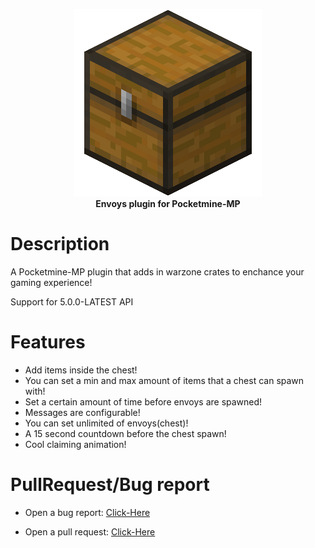 <p align="center">
    <a href="https://github.com/Terpz710/WarzoneEnvoys"><img src="https://github.com/Terpz710/WarzoneEnvoys/blob/main/icon.png"></img></a><br>
    <b>Envoys plugin for Pocketmine-MP</b>

# Description
A Pocketmine-MP plugin that adds in warzone crates to enchance your gaming experience!

Support for 5.0.0-LATEST API

# Features
* Add items inside the chest!
* You can set a min and max amount of items that a chest can spawn with!
* Set a certain amount of time before envoys are spawned!
* Messages are configurable!
* You can set unlimited of envoys(chest)!
* A 15 second countdown before the chest spawn!
* Cool claiming animation!

# PullRequest/Bug report

* Open a bug report: [Click-Here](https://github.com/Terpz710/WarzoneEnvoys/issues/new)

* Open a pull request: [Click-Here](https://github.com/Terpz710/WarzoneEnvoys/pulls)
